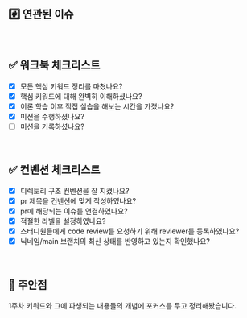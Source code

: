 <!--
  제목은 `[닉네임] 챕터 제목` 로 작성해 주세요.
  예시: [Wendy] Chapter 1. 서버란 무엇인가(소켓&멀티 프로세스)
-->

## #️⃣ 연관된 이슈

<br>

## ✅ 워크북 체크리스트

- [x] 모든 핵심 키워드 정리를 마쳤나요?
- [x] 핵심 키워드에 대해 완벽히 이해하셨나요?
- [x] 이론 학습 이후 직접 실습을 해보는 시간을 가졌나요?
- [x] 미션을 수행하셨나요?
- [ ] 미션을 기록하셨나요?
<br>

## ✅ 컨벤션 체크리스트

- [x] 디렉토리 구조 컨벤션을 잘 지켰나요?
- [x] pr 제목을 컨벤션에 맞게 작성하였나요?
- [x] pr에 해당되는 이슈를 연결하였나요?
- [x] 적절한 라벨을 설정하였나요?
- [x] 스터디원들에게 code review를 요청하기 위해 reviewer를 등록하였나요?
- [x] 닉네임/main 브랜치의 최신 상태를 반영하고 있는지 확인했나요?
<br>

## 📌 주안점
1주차 키워드와 그에 파생되는 내용들의 개념에 포커스를 두고 정리해봤습니다.